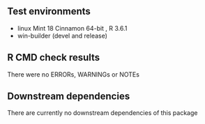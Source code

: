## Test environments
* linux Mint 18 Cinnamon 64-bit , R 3.6.1
* win-builder (devel and release)

## R CMD check results
There were no ERRORs, WARNINGs or NOTEs

## Downstream dependencies
There are currently no downstream dependencies of this package
